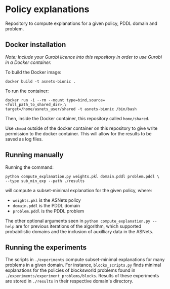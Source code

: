 # Policy explanations
Repository to compute explanations for a given policy, PDDL domain and problem.

## Docker installation
*Note: Include your Gurobi licence into this repository in order to use Gurobi
in a Docker container.*

To build the Docker image:
```
docker build -t asnets-bionic .
```

To run the container:
```
docker run -i --rm --mount type=bind,source=<full_path_to_shared_dir>,\
target=/home/asnets_user/shared -t asnets-bionic /bin/bash
```

Then, inside the Docker container, this repository called `home/shared`. 

Use `chmod` outside of the docker container on this repository to give write
permission to the docker container. This will allow for the results to be saved
as log files.

## Running manually
Running the command:
```
python compute_explanation.py weights.pkl domain.pddl problem.pddl \
--type sub_min_exp --path ./results
```

will compute a subset-minimal explanation for the given policy, where:
 - `weights.pkl` is the ASNets policy
 - `domain.pddl` is the PDDL domain
 - `problem.pddl` is the PDDL problem

The other optional arguments seen in `python compute_explanation.py --help` are
for previous iterations of the algorithm, which supported probabilistic domains
and the inclusion of auxilliary data in the ASNets.

## Running the experiments
The scripts in `./experiments` compute subset-minimal explanations for many
problems in a given domain. For instance, `blocks_scripts.py` finds minimal
explanations for the policies of blocksworld problems found in
`./experiments/experiment_problems/blocks`. Results of these experiments are
stored in `./results` in their respective domain's directory.